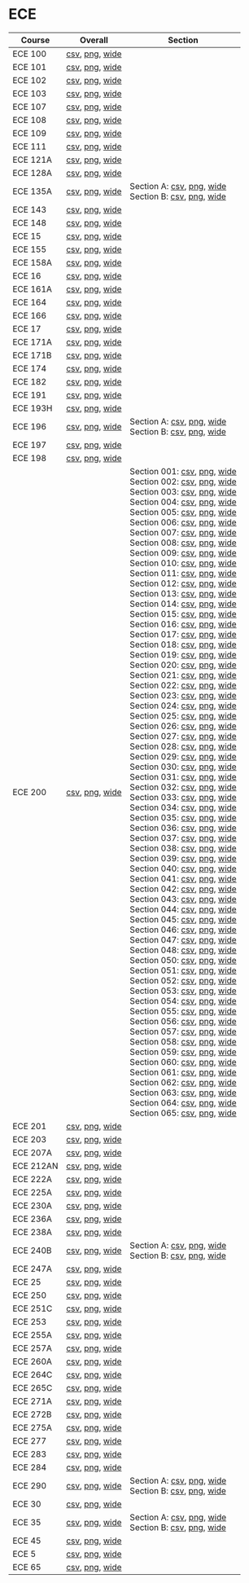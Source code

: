 # ECE

| Course | Overall | Section |
| ------ | ------- | ------- |
| ECE 100 | [csv](https://github.com/UCSD-Historical-Enrollment-Data/2023Fall/blob/main/overall/ECE%20100.csv), [png](https://raw.githubusercontent.com/UCSD-Historical-Enrollment-Data/2023Fall/main/plot_overall/ECE%20100.png), [wide](https://raw.githubusercontent.com/UCSD-Historical-Enrollment-Data/2023Fall/main/plot_overall_wide/ECE%20100.png) |  |
| ECE 101 | [csv](https://github.com/UCSD-Historical-Enrollment-Data/2023Fall/blob/main/overall/ECE%20101.csv), [png](https://raw.githubusercontent.com/UCSD-Historical-Enrollment-Data/2023Fall/main/plot_overall/ECE%20101.png), [wide](https://raw.githubusercontent.com/UCSD-Historical-Enrollment-Data/2023Fall/main/plot_overall_wide/ECE%20101.png) |  |
| ECE 102 | [csv](https://github.com/UCSD-Historical-Enrollment-Data/2023Fall/blob/main/overall/ECE%20102.csv), [png](https://raw.githubusercontent.com/UCSD-Historical-Enrollment-Data/2023Fall/main/plot_overall/ECE%20102.png), [wide](https://raw.githubusercontent.com/UCSD-Historical-Enrollment-Data/2023Fall/main/plot_overall_wide/ECE%20102.png) |  |
| ECE 103 | [csv](https://github.com/UCSD-Historical-Enrollment-Data/2023Fall/blob/main/overall/ECE%20103.csv), [png](https://raw.githubusercontent.com/UCSD-Historical-Enrollment-Data/2023Fall/main/plot_overall/ECE%20103.png), [wide](https://raw.githubusercontent.com/UCSD-Historical-Enrollment-Data/2023Fall/main/plot_overall_wide/ECE%20103.png) |  |
| ECE 107 | [csv](https://github.com/UCSD-Historical-Enrollment-Data/2023Fall/blob/main/overall/ECE%20107.csv), [png](https://raw.githubusercontent.com/UCSD-Historical-Enrollment-Data/2023Fall/main/plot_overall/ECE%20107.png), [wide](https://raw.githubusercontent.com/UCSD-Historical-Enrollment-Data/2023Fall/main/plot_overall_wide/ECE%20107.png) |  |
| ECE 108 | [csv](https://github.com/UCSD-Historical-Enrollment-Data/2023Fall/blob/main/overall/ECE%20108.csv), [png](https://raw.githubusercontent.com/UCSD-Historical-Enrollment-Data/2023Fall/main/plot_overall/ECE%20108.png), [wide](https://raw.githubusercontent.com/UCSD-Historical-Enrollment-Data/2023Fall/main/plot_overall_wide/ECE%20108.png) |  |
| ECE 109 | [csv](https://github.com/UCSD-Historical-Enrollment-Data/2023Fall/blob/main/overall/ECE%20109.csv), [png](https://raw.githubusercontent.com/UCSD-Historical-Enrollment-Data/2023Fall/main/plot_overall/ECE%20109.png), [wide](https://raw.githubusercontent.com/UCSD-Historical-Enrollment-Data/2023Fall/main/plot_overall_wide/ECE%20109.png) |  |
| ECE 111 | [csv](https://github.com/UCSD-Historical-Enrollment-Data/2023Fall/blob/main/overall/ECE%20111.csv), [png](https://raw.githubusercontent.com/UCSD-Historical-Enrollment-Data/2023Fall/main/plot_overall/ECE%20111.png), [wide](https://raw.githubusercontent.com/UCSD-Historical-Enrollment-Data/2023Fall/main/plot_overall_wide/ECE%20111.png) |  |
| ECE 121A | [csv](https://github.com/UCSD-Historical-Enrollment-Data/2023Fall/blob/main/overall/ECE%20121A.csv), [png](https://raw.githubusercontent.com/UCSD-Historical-Enrollment-Data/2023Fall/main/plot_overall/ECE%20121A.png), [wide](https://raw.githubusercontent.com/UCSD-Historical-Enrollment-Data/2023Fall/main/plot_overall_wide/ECE%20121A.png) |  |
| ECE 128A | [csv](https://github.com/UCSD-Historical-Enrollment-Data/2023Fall/blob/main/overall/ECE%20128A.csv), [png](https://raw.githubusercontent.com/UCSD-Historical-Enrollment-Data/2023Fall/main/plot_overall/ECE%20128A.png), [wide](https://raw.githubusercontent.com/UCSD-Historical-Enrollment-Data/2023Fall/main/plot_overall_wide/ECE%20128A.png) |  |
| ECE 135A | [csv](https://github.com/UCSD-Historical-Enrollment-Data/2023Fall/blob/main/overall/ECE%20135A.csv), [png](https://raw.githubusercontent.com/UCSD-Historical-Enrollment-Data/2023Fall/main/plot_overall/ECE%20135A.png), [wide](https://raw.githubusercontent.com/UCSD-Historical-Enrollment-Data/2023Fall/main/plot_overall_wide/ECE%20135A.png) | Section A: [csv](https://github.com/UCSD-Historical-Enrollment-Data/2023Fall/blob/main/section/ECE%20135A_A.csv), [png](https://raw.githubusercontent.com/UCSD-Historical-Enrollment-Data/2023Fall/main/plot_section/ECE%20135A_A.png), [wide](https://raw.githubusercontent.com/UCSD-Historical-Enrollment-Data/2023Fall/main/plot_section_wide/ECE%20135A_A.png)<br>Section B: [csv](https://github.com/UCSD-Historical-Enrollment-Data/2023Fall/blob/main/section/ECE%20135A_B.csv), [png](https://raw.githubusercontent.com/UCSD-Historical-Enrollment-Data/2023Fall/main/plot_section/ECE%20135A_B.png), [wide](https://raw.githubusercontent.com/UCSD-Historical-Enrollment-Data/2023Fall/main/plot_section_wide/ECE%20135A_B.png) |
| ECE 143 | [csv](https://github.com/UCSD-Historical-Enrollment-Data/2023Fall/blob/main/overall/ECE%20143.csv), [png](https://raw.githubusercontent.com/UCSD-Historical-Enrollment-Data/2023Fall/main/plot_overall/ECE%20143.png), [wide](https://raw.githubusercontent.com/UCSD-Historical-Enrollment-Data/2023Fall/main/plot_overall_wide/ECE%20143.png) |  |
| ECE 148 | [csv](https://github.com/UCSD-Historical-Enrollment-Data/2023Fall/blob/main/overall/ECE%20148.csv), [png](https://raw.githubusercontent.com/UCSD-Historical-Enrollment-Data/2023Fall/main/plot_overall/ECE%20148.png), [wide](https://raw.githubusercontent.com/UCSD-Historical-Enrollment-Data/2023Fall/main/plot_overall_wide/ECE%20148.png) |  |
| ECE 15 | [csv](https://github.com/UCSD-Historical-Enrollment-Data/2023Fall/blob/main/overall/ECE%2015.csv), [png](https://raw.githubusercontent.com/UCSD-Historical-Enrollment-Data/2023Fall/main/plot_overall/ECE%2015.png), [wide](https://raw.githubusercontent.com/UCSD-Historical-Enrollment-Data/2023Fall/main/plot_overall_wide/ECE%2015.png) |  |
| ECE 155 | [csv](https://github.com/UCSD-Historical-Enrollment-Data/2023Fall/blob/main/overall/ECE%20155.csv), [png](https://raw.githubusercontent.com/UCSD-Historical-Enrollment-Data/2023Fall/main/plot_overall/ECE%20155.png), [wide](https://raw.githubusercontent.com/UCSD-Historical-Enrollment-Data/2023Fall/main/plot_overall_wide/ECE%20155.png) |  |
| ECE 158A | [csv](https://github.com/UCSD-Historical-Enrollment-Data/2023Fall/blob/main/overall/ECE%20158A.csv), [png](https://raw.githubusercontent.com/UCSD-Historical-Enrollment-Data/2023Fall/main/plot_overall/ECE%20158A.png), [wide](https://raw.githubusercontent.com/UCSD-Historical-Enrollment-Data/2023Fall/main/plot_overall_wide/ECE%20158A.png) |  |
| ECE 16 | [csv](https://github.com/UCSD-Historical-Enrollment-Data/2023Fall/blob/main/overall/ECE%2016.csv), [png](https://raw.githubusercontent.com/UCSD-Historical-Enrollment-Data/2023Fall/main/plot_overall/ECE%2016.png), [wide](https://raw.githubusercontent.com/UCSD-Historical-Enrollment-Data/2023Fall/main/plot_overall_wide/ECE%2016.png) |  |
| ECE 161A | [csv](https://github.com/UCSD-Historical-Enrollment-Data/2023Fall/blob/main/overall/ECE%20161A.csv), [png](https://raw.githubusercontent.com/UCSD-Historical-Enrollment-Data/2023Fall/main/plot_overall/ECE%20161A.png), [wide](https://raw.githubusercontent.com/UCSD-Historical-Enrollment-Data/2023Fall/main/plot_overall_wide/ECE%20161A.png) |  |
| ECE 164 | [csv](https://github.com/UCSD-Historical-Enrollment-Data/2023Fall/blob/main/overall/ECE%20164.csv), [png](https://raw.githubusercontent.com/UCSD-Historical-Enrollment-Data/2023Fall/main/plot_overall/ECE%20164.png), [wide](https://raw.githubusercontent.com/UCSD-Historical-Enrollment-Data/2023Fall/main/plot_overall_wide/ECE%20164.png) |  |
| ECE 166 | [csv](https://github.com/UCSD-Historical-Enrollment-Data/2023Fall/blob/main/overall/ECE%20166.csv), [png](https://raw.githubusercontent.com/UCSD-Historical-Enrollment-Data/2023Fall/main/plot_overall/ECE%20166.png), [wide](https://raw.githubusercontent.com/UCSD-Historical-Enrollment-Data/2023Fall/main/plot_overall_wide/ECE%20166.png) |  |
| ECE 17 | [csv](https://github.com/UCSD-Historical-Enrollment-Data/2023Fall/blob/main/overall/ECE%2017.csv), [png](https://raw.githubusercontent.com/UCSD-Historical-Enrollment-Data/2023Fall/main/plot_overall/ECE%2017.png), [wide](https://raw.githubusercontent.com/UCSD-Historical-Enrollment-Data/2023Fall/main/plot_overall_wide/ECE%2017.png) |  |
| ECE 171A | [csv](https://github.com/UCSD-Historical-Enrollment-Data/2023Fall/blob/main/overall/ECE%20171A.csv), [png](https://raw.githubusercontent.com/UCSD-Historical-Enrollment-Data/2023Fall/main/plot_overall/ECE%20171A.png), [wide](https://raw.githubusercontent.com/UCSD-Historical-Enrollment-Data/2023Fall/main/plot_overall_wide/ECE%20171A.png) |  |
| ECE 171B | [csv](https://github.com/UCSD-Historical-Enrollment-Data/2023Fall/blob/main/overall/ECE%20171B.csv), [png](https://raw.githubusercontent.com/UCSD-Historical-Enrollment-Data/2023Fall/main/plot_overall/ECE%20171B.png), [wide](https://raw.githubusercontent.com/UCSD-Historical-Enrollment-Data/2023Fall/main/plot_overall_wide/ECE%20171B.png) |  |
| ECE 174 | [csv](https://github.com/UCSD-Historical-Enrollment-Data/2023Fall/blob/main/overall/ECE%20174.csv), [png](https://raw.githubusercontent.com/UCSD-Historical-Enrollment-Data/2023Fall/main/plot_overall/ECE%20174.png), [wide](https://raw.githubusercontent.com/UCSD-Historical-Enrollment-Data/2023Fall/main/plot_overall_wide/ECE%20174.png) |  |
| ECE 182 | [csv](https://github.com/UCSD-Historical-Enrollment-Data/2023Fall/blob/main/overall/ECE%20182.csv), [png](https://raw.githubusercontent.com/UCSD-Historical-Enrollment-Data/2023Fall/main/plot_overall/ECE%20182.png), [wide](https://raw.githubusercontent.com/UCSD-Historical-Enrollment-Data/2023Fall/main/plot_overall_wide/ECE%20182.png) |  |
| ECE 191 | [csv](https://github.com/UCSD-Historical-Enrollment-Data/2023Fall/blob/main/overall/ECE%20191.csv), [png](https://raw.githubusercontent.com/UCSD-Historical-Enrollment-Data/2023Fall/main/plot_overall/ECE%20191.png), [wide](https://raw.githubusercontent.com/UCSD-Historical-Enrollment-Data/2023Fall/main/plot_overall_wide/ECE%20191.png) |  |
| ECE 193H | [csv](https://github.com/UCSD-Historical-Enrollment-Data/2023Fall/blob/main/overall/ECE%20193H.csv), [png](https://raw.githubusercontent.com/UCSD-Historical-Enrollment-Data/2023Fall/main/plot_overall/ECE%20193H.png), [wide](https://raw.githubusercontent.com/UCSD-Historical-Enrollment-Data/2023Fall/main/plot_overall_wide/ECE%20193H.png) |  |
| ECE 196 | [csv](https://github.com/UCSD-Historical-Enrollment-Data/2023Fall/blob/main/overall/ECE%20196.csv), [png](https://raw.githubusercontent.com/UCSD-Historical-Enrollment-Data/2023Fall/main/plot_overall/ECE%20196.png), [wide](https://raw.githubusercontent.com/UCSD-Historical-Enrollment-Data/2023Fall/main/plot_overall_wide/ECE%20196.png) | Section A: [csv](https://github.com/UCSD-Historical-Enrollment-Data/2023Fall/blob/main/section/ECE%20196_A.csv), [png](https://raw.githubusercontent.com/UCSD-Historical-Enrollment-Data/2023Fall/main/plot_section/ECE%20196_A.png), [wide](https://raw.githubusercontent.com/UCSD-Historical-Enrollment-Data/2023Fall/main/plot_section_wide/ECE%20196_A.png)<br>Section B: [csv](https://github.com/UCSD-Historical-Enrollment-Data/2023Fall/blob/main/section/ECE%20196_B.csv), [png](https://raw.githubusercontent.com/UCSD-Historical-Enrollment-Data/2023Fall/main/plot_section/ECE%20196_B.png), [wide](https://raw.githubusercontent.com/UCSD-Historical-Enrollment-Data/2023Fall/main/plot_section_wide/ECE%20196_B.png) |
| ECE 197 | [csv](https://github.com/UCSD-Historical-Enrollment-Data/2023Fall/blob/main/overall/ECE%20197.csv), [png](https://raw.githubusercontent.com/UCSD-Historical-Enrollment-Data/2023Fall/main/plot_overall/ECE%20197.png), [wide](https://raw.githubusercontent.com/UCSD-Historical-Enrollment-Data/2023Fall/main/plot_overall_wide/ECE%20197.png) |  |
| ECE 198 | [csv](https://github.com/UCSD-Historical-Enrollment-Data/2023Fall/blob/main/overall/ECE%20198.csv), [png](https://raw.githubusercontent.com/UCSD-Historical-Enrollment-Data/2023Fall/main/plot_overall/ECE%20198.png), [wide](https://raw.githubusercontent.com/UCSD-Historical-Enrollment-Data/2023Fall/main/plot_overall_wide/ECE%20198.png) |  |
| ECE 200 | [csv](https://github.com/UCSD-Historical-Enrollment-Data/2023Fall/blob/main/overall/ECE%20200.csv), [png](https://raw.githubusercontent.com/UCSD-Historical-Enrollment-Data/2023Fall/main/plot_overall/ECE%20200.png), [wide](https://raw.githubusercontent.com/UCSD-Historical-Enrollment-Data/2023Fall/main/plot_overall_wide/ECE%20200.png) | Section 001: [csv](https://github.com/UCSD-Historical-Enrollment-Data/2023Fall/blob/main/section/ECE%20200_001.csv), [png](https://raw.githubusercontent.com/UCSD-Historical-Enrollment-Data/2023Fall/main/plot_section/ECE%20200_001.png), [wide](https://raw.githubusercontent.com/UCSD-Historical-Enrollment-Data/2023Fall/main/plot_section_wide/ECE%20200_001.png)<br>Section 002: [csv](https://github.com/UCSD-Historical-Enrollment-Data/2023Fall/blob/main/section/ECE%20200_002.csv), [png](https://raw.githubusercontent.com/UCSD-Historical-Enrollment-Data/2023Fall/main/plot_section/ECE%20200_002.png), [wide](https://raw.githubusercontent.com/UCSD-Historical-Enrollment-Data/2023Fall/main/plot_section_wide/ECE%20200_002.png)<br>Section 003: [csv](https://github.com/UCSD-Historical-Enrollment-Data/2023Fall/blob/main/section/ECE%20200_003.csv), [png](https://raw.githubusercontent.com/UCSD-Historical-Enrollment-Data/2023Fall/main/plot_section/ECE%20200_003.png), [wide](https://raw.githubusercontent.com/UCSD-Historical-Enrollment-Data/2023Fall/main/plot_section_wide/ECE%20200_003.png)<br>Section 004: [csv](https://github.com/UCSD-Historical-Enrollment-Data/2023Fall/blob/main/section/ECE%20200_004.csv), [png](https://raw.githubusercontent.com/UCSD-Historical-Enrollment-Data/2023Fall/main/plot_section/ECE%20200_004.png), [wide](https://raw.githubusercontent.com/UCSD-Historical-Enrollment-Data/2023Fall/main/plot_section_wide/ECE%20200_004.png)<br>Section 005: [csv](https://github.com/UCSD-Historical-Enrollment-Data/2023Fall/blob/main/section/ECE%20200_005.csv), [png](https://raw.githubusercontent.com/UCSD-Historical-Enrollment-Data/2023Fall/main/plot_section/ECE%20200_005.png), [wide](https://raw.githubusercontent.com/UCSD-Historical-Enrollment-Data/2023Fall/main/plot_section_wide/ECE%20200_005.png)<br>Section 006: [csv](https://github.com/UCSD-Historical-Enrollment-Data/2023Fall/blob/main/section/ECE%20200_006.csv), [png](https://raw.githubusercontent.com/UCSD-Historical-Enrollment-Data/2023Fall/main/plot_section/ECE%20200_006.png), [wide](https://raw.githubusercontent.com/UCSD-Historical-Enrollment-Data/2023Fall/main/plot_section_wide/ECE%20200_006.png)<br>Section 007: [csv](https://github.com/UCSD-Historical-Enrollment-Data/2023Fall/blob/main/section/ECE%20200_007.csv), [png](https://raw.githubusercontent.com/UCSD-Historical-Enrollment-Data/2023Fall/main/plot_section/ECE%20200_007.png), [wide](https://raw.githubusercontent.com/UCSD-Historical-Enrollment-Data/2023Fall/main/plot_section_wide/ECE%20200_007.png)<br>Section 008: [csv](https://github.com/UCSD-Historical-Enrollment-Data/2023Fall/blob/main/section/ECE%20200_008.csv), [png](https://raw.githubusercontent.com/UCSD-Historical-Enrollment-Data/2023Fall/main/plot_section/ECE%20200_008.png), [wide](https://raw.githubusercontent.com/UCSD-Historical-Enrollment-Data/2023Fall/main/plot_section_wide/ECE%20200_008.png)<br>Section 009: [csv](https://github.com/UCSD-Historical-Enrollment-Data/2023Fall/blob/main/section/ECE%20200_009.csv), [png](https://raw.githubusercontent.com/UCSD-Historical-Enrollment-Data/2023Fall/main/plot_section/ECE%20200_009.png), [wide](https://raw.githubusercontent.com/UCSD-Historical-Enrollment-Data/2023Fall/main/plot_section_wide/ECE%20200_009.png)<br>Section 010: [csv](https://github.com/UCSD-Historical-Enrollment-Data/2023Fall/blob/main/section/ECE%20200_010.csv), [png](https://raw.githubusercontent.com/UCSD-Historical-Enrollment-Data/2023Fall/main/plot_section/ECE%20200_010.png), [wide](https://raw.githubusercontent.com/UCSD-Historical-Enrollment-Data/2023Fall/main/plot_section_wide/ECE%20200_010.png)<br>Section 011: [csv](https://github.com/UCSD-Historical-Enrollment-Data/2023Fall/blob/main/section/ECE%20200_011.csv), [png](https://raw.githubusercontent.com/UCSD-Historical-Enrollment-Data/2023Fall/main/plot_section/ECE%20200_011.png), [wide](https://raw.githubusercontent.com/UCSD-Historical-Enrollment-Data/2023Fall/main/plot_section_wide/ECE%20200_011.png)<br>Section 012: [csv](https://github.com/UCSD-Historical-Enrollment-Data/2023Fall/blob/main/section/ECE%20200_012.csv), [png](https://raw.githubusercontent.com/UCSD-Historical-Enrollment-Data/2023Fall/main/plot_section/ECE%20200_012.png), [wide](https://raw.githubusercontent.com/UCSD-Historical-Enrollment-Data/2023Fall/main/plot_section_wide/ECE%20200_012.png)<br>Section 013: [csv](https://github.com/UCSD-Historical-Enrollment-Data/2023Fall/blob/main/section/ECE%20200_013.csv), [png](https://raw.githubusercontent.com/UCSD-Historical-Enrollment-Data/2023Fall/main/plot_section/ECE%20200_013.png), [wide](https://raw.githubusercontent.com/UCSD-Historical-Enrollment-Data/2023Fall/main/plot_section_wide/ECE%20200_013.png)<br>Section 014: [csv](https://github.com/UCSD-Historical-Enrollment-Data/2023Fall/blob/main/section/ECE%20200_014.csv), [png](https://raw.githubusercontent.com/UCSD-Historical-Enrollment-Data/2023Fall/main/plot_section/ECE%20200_014.png), [wide](https://raw.githubusercontent.com/UCSD-Historical-Enrollment-Data/2023Fall/main/plot_section_wide/ECE%20200_014.png)<br>Section 015: [csv](https://github.com/UCSD-Historical-Enrollment-Data/2023Fall/blob/main/section/ECE%20200_015.csv), [png](https://raw.githubusercontent.com/UCSD-Historical-Enrollment-Data/2023Fall/main/plot_section/ECE%20200_015.png), [wide](https://raw.githubusercontent.com/UCSD-Historical-Enrollment-Data/2023Fall/main/plot_section_wide/ECE%20200_015.png)<br>Section 016: [csv](https://github.com/UCSD-Historical-Enrollment-Data/2023Fall/blob/main/section/ECE%20200_016.csv), [png](https://raw.githubusercontent.com/UCSD-Historical-Enrollment-Data/2023Fall/main/plot_section/ECE%20200_016.png), [wide](https://raw.githubusercontent.com/UCSD-Historical-Enrollment-Data/2023Fall/main/plot_section_wide/ECE%20200_016.png)<br>Section 017: [csv](https://github.com/UCSD-Historical-Enrollment-Data/2023Fall/blob/main/section/ECE%20200_017.csv), [png](https://raw.githubusercontent.com/UCSD-Historical-Enrollment-Data/2023Fall/main/plot_section/ECE%20200_017.png), [wide](https://raw.githubusercontent.com/UCSD-Historical-Enrollment-Data/2023Fall/main/plot_section_wide/ECE%20200_017.png)<br>Section 018: [csv](https://github.com/UCSD-Historical-Enrollment-Data/2023Fall/blob/main/section/ECE%20200_018.csv), [png](https://raw.githubusercontent.com/UCSD-Historical-Enrollment-Data/2023Fall/main/plot_section/ECE%20200_018.png), [wide](https://raw.githubusercontent.com/UCSD-Historical-Enrollment-Data/2023Fall/main/plot_section_wide/ECE%20200_018.png)<br>Section 019: [csv](https://github.com/UCSD-Historical-Enrollment-Data/2023Fall/blob/main/section/ECE%20200_019.csv), [png](https://raw.githubusercontent.com/UCSD-Historical-Enrollment-Data/2023Fall/main/plot_section/ECE%20200_019.png), [wide](https://raw.githubusercontent.com/UCSD-Historical-Enrollment-Data/2023Fall/main/plot_section_wide/ECE%20200_019.png)<br>Section 020: [csv](https://github.com/UCSD-Historical-Enrollment-Data/2023Fall/blob/main/section/ECE%20200_020.csv), [png](https://raw.githubusercontent.com/UCSD-Historical-Enrollment-Data/2023Fall/main/plot_section/ECE%20200_020.png), [wide](https://raw.githubusercontent.com/UCSD-Historical-Enrollment-Data/2023Fall/main/plot_section_wide/ECE%20200_020.png)<br>Section 021: [csv](https://github.com/UCSD-Historical-Enrollment-Data/2023Fall/blob/main/section/ECE%20200_021.csv), [png](https://raw.githubusercontent.com/UCSD-Historical-Enrollment-Data/2023Fall/main/plot_section/ECE%20200_021.png), [wide](https://raw.githubusercontent.com/UCSD-Historical-Enrollment-Data/2023Fall/main/plot_section_wide/ECE%20200_021.png)<br>Section 022: [csv](https://github.com/UCSD-Historical-Enrollment-Data/2023Fall/blob/main/section/ECE%20200_022.csv), [png](https://raw.githubusercontent.com/UCSD-Historical-Enrollment-Data/2023Fall/main/plot_section/ECE%20200_022.png), [wide](https://raw.githubusercontent.com/UCSD-Historical-Enrollment-Data/2023Fall/main/plot_section_wide/ECE%20200_022.png)<br>Section 023: [csv](https://github.com/UCSD-Historical-Enrollment-Data/2023Fall/blob/main/section/ECE%20200_023.csv), [png](https://raw.githubusercontent.com/UCSD-Historical-Enrollment-Data/2023Fall/main/plot_section/ECE%20200_023.png), [wide](https://raw.githubusercontent.com/UCSD-Historical-Enrollment-Data/2023Fall/main/plot_section_wide/ECE%20200_023.png)<br>Section 024: [csv](https://github.com/UCSD-Historical-Enrollment-Data/2023Fall/blob/main/section/ECE%20200_024.csv), [png](https://raw.githubusercontent.com/UCSD-Historical-Enrollment-Data/2023Fall/main/plot_section/ECE%20200_024.png), [wide](https://raw.githubusercontent.com/UCSD-Historical-Enrollment-Data/2023Fall/main/plot_section_wide/ECE%20200_024.png)<br>Section 025: [csv](https://github.com/UCSD-Historical-Enrollment-Data/2023Fall/blob/main/section/ECE%20200_025.csv), [png](https://raw.githubusercontent.com/UCSD-Historical-Enrollment-Data/2023Fall/main/plot_section/ECE%20200_025.png), [wide](https://raw.githubusercontent.com/UCSD-Historical-Enrollment-Data/2023Fall/main/plot_section_wide/ECE%20200_025.png)<br>Section 026: [csv](https://github.com/UCSD-Historical-Enrollment-Data/2023Fall/blob/main/section/ECE%20200_026.csv), [png](https://raw.githubusercontent.com/UCSD-Historical-Enrollment-Data/2023Fall/main/plot_section/ECE%20200_026.png), [wide](https://raw.githubusercontent.com/UCSD-Historical-Enrollment-Data/2023Fall/main/plot_section_wide/ECE%20200_026.png)<br>Section 027: [csv](https://github.com/UCSD-Historical-Enrollment-Data/2023Fall/blob/main/section/ECE%20200_027.csv), [png](https://raw.githubusercontent.com/UCSD-Historical-Enrollment-Data/2023Fall/main/plot_section/ECE%20200_027.png), [wide](https://raw.githubusercontent.com/UCSD-Historical-Enrollment-Data/2023Fall/main/plot_section_wide/ECE%20200_027.png)<br>Section 028: [csv](https://github.com/UCSD-Historical-Enrollment-Data/2023Fall/blob/main/section/ECE%20200_028.csv), [png](https://raw.githubusercontent.com/UCSD-Historical-Enrollment-Data/2023Fall/main/plot_section/ECE%20200_028.png), [wide](https://raw.githubusercontent.com/UCSD-Historical-Enrollment-Data/2023Fall/main/plot_section_wide/ECE%20200_028.png)<br>Section 029: [csv](https://github.com/UCSD-Historical-Enrollment-Data/2023Fall/blob/main/section/ECE%20200_029.csv), [png](https://raw.githubusercontent.com/UCSD-Historical-Enrollment-Data/2023Fall/main/plot_section/ECE%20200_029.png), [wide](https://raw.githubusercontent.com/UCSD-Historical-Enrollment-Data/2023Fall/main/plot_section_wide/ECE%20200_029.png)<br>Section 030: [csv](https://github.com/UCSD-Historical-Enrollment-Data/2023Fall/blob/main/section/ECE%20200_030.csv), [png](https://raw.githubusercontent.com/UCSD-Historical-Enrollment-Data/2023Fall/main/plot_section/ECE%20200_030.png), [wide](https://raw.githubusercontent.com/UCSD-Historical-Enrollment-Data/2023Fall/main/plot_section_wide/ECE%20200_030.png)<br>Section 031: [csv](https://github.com/UCSD-Historical-Enrollment-Data/2023Fall/blob/main/section/ECE%20200_031.csv), [png](https://raw.githubusercontent.com/UCSD-Historical-Enrollment-Data/2023Fall/main/plot_section/ECE%20200_031.png), [wide](https://raw.githubusercontent.com/UCSD-Historical-Enrollment-Data/2023Fall/main/plot_section_wide/ECE%20200_031.png)<br>Section 032: [csv](https://github.com/UCSD-Historical-Enrollment-Data/2023Fall/blob/main/section/ECE%20200_032.csv), [png](https://raw.githubusercontent.com/UCSD-Historical-Enrollment-Data/2023Fall/main/plot_section/ECE%20200_032.png), [wide](https://raw.githubusercontent.com/UCSD-Historical-Enrollment-Data/2023Fall/main/plot_section_wide/ECE%20200_032.png)<br>Section 033: [csv](https://github.com/UCSD-Historical-Enrollment-Data/2023Fall/blob/main/section/ECE%20200_033.csv), [png](https://raw.githubusercontent.com/UCSD-Historical-Enrollment-Data/2023Fall/main/plot_section/ECE%20200_033.png), [wide](https://raw.githubusercontent.com/UCSD-Historical-Enrollment-Data/2023Fall/main/plot_section_wide/ECE%20200_033.png)<br>Section 034: [csv](https://github.com/UCSD-Historical-Enrollment-Data/2023Fall/blob/main/section/ECE%20200_034.csv), [png](https://raw.githubusercontent.com/UCSD-Historical-Enrollment-Data/2023Fall/main/plot_section/ECE%20200_034.png), [wide](https://raw.githubusercontent.com/UCSD-Historical-Enrollment-Data/2023Fall/main/plot_section_wide/ECE%20200_034.png)<br>Section 035: [csv](https://github.com/UCSD-Historical-Enrollment-Data/2023Fall/blob/main/section/ECE%20200_035.csv), [png](https://raw.githubusercontent.com/UCSD-Historical-Enrollment-Data/2023Fall/main/plot_section/ECE%20200_035.png), [wide](https://raw.githubusercontent.com/UCSD-Historical-Enrollment-Data/2023Fall/main/plot_section_wide/ECE%20200_035.png)<br>Section 036: [csv](https://github.com/UCSD-Historical-Enrollment-Data/2023Fall/blob/main/section/ECE%20200_036.csv), [png](https://raw.githubusercontent.com/UCSD-Historical-Enrollment-Data/2023Fall/main/plot_section/ECE%20200_036.png), [wide](https://raw.githubusercontent.com/UCSD-Historical-Enrollment-Data/2023Fall/main/plot_section_wide/ECE%20200_036.png)<br>Section 037: [csv](https://github.com/UCSD-Historical-Enrollment-Data/2023Fall/blob/main/section/ECE%20200_037.csv), [png](https://raw.githubusercontent.com/UCSD-Historical-Enrollment-Data/2023Fall/main/plot_section/ECE%20200_037.png), [wide](https://raw.githubusercontent.com/UCSD-Historical-Enrollment-Data/2023Fall/main/plot_section_wide/ECE%20200_037.png)<br>Section 038: [csv](https://github.com/UCSD-Historical-Enrollment-Data/2023Fall/blob/main/section/ECE%20200_038.csv), [png](https://raw.githubusercontent.com/UCSD-Historical-Enrollment-Data/2023Fall/main/plot_section/ECE%20200_038.png), [wide](https://raw.githubusercontent.com/UCSD-Historical-Enrollment-Data/2023Fall/main/plot_section_wide/ECE%20200_038.png)<br>Section 039: [csv](https://github.com/UCSD-Historical-Enrollment-Data/2023Fall/blob/main/section/ECE%20200_039.csv), [png](https://raw.githubusercontent.com/UCSD-Historical-Enrollment-Data/2023Fall/main/plot_section/ECE%20200_039.png), [wide](https://raw.githubusercontent.com/UCSD-Historical-Enrollment-Data/2023Fall/main/plot_section_wide/ECE%20200_039.png)<br>Section 040: [csv](https://github.com/UCSD-Historical-Enrollment-Data/2023Fall/blob/main/section/ECE%20200_040.csv), [png](https://raw.githubusercontent.com/UCSD-Historical-Enrollment-Data/2023Fall/main/plot_section/ECE%20200_040.png), [wide](https://raw.githubusercontent.com/UCSD-Historical-Enrollment-Data/2023Fall/main/plot_section_wide/ECE%20200_040.png)<br>Section 041: [csv](https://github.com/UCSD-Historical-Enrollment-Data/2023Fall/blob/main/section/ECE%20200_041.csv), [png](https://raw.githubusercontent.com/UCSD-Historical-Enrollment-Data/2023Fall/main/plot_section/ECE%20200_041.png), [wide](https://raw.githubusercontent.com/UCSD-Historical-Enrollment-Data/2023Fall/main/plot_section_wide/ECE%20200_041.png)<br>Section 042: [csv](https://github.com/UCSD-Historical-Enrollment-Data/2023Fall/blob/main/section/ECE%20200_042.csv), [png](https://raw.githubusercontent.com/UCSD-Historical-Enrollment-Data/2023Fall/main/plot_section/ECE%20200_042.png), [wide](https://raw.githubusercontent.com/UCSD-Historical-Enrollment-Data/2023Fall/main/plot_section_wide/ECE%20200_042.png)<br>Section 043: [csv](https://github.com/UCSD-Historical-Enrollment-Data/2023Fall/blob/main/section/ECE%20200_043.csv), [png](https://raw.githubusercontent.com/UCSD-Historical-Enrollment-Data/2023Fall/main/plot_section/ECE%20200_043.png), [wide](https://raw.githubusercontent.com/UCSD-Historical-Enrollment-Data/2023Fall/main/plot_section_wide/ECE%20200_043.png)<br>Section 044: [csv](https://github.com/UCSD-Historical-Enrollment-Data/2023Fall/blob/main/section/ECE%20200_044.csv), [png](https://raw.githubusercontent.com/UCSD-Historical-Enrollment-Data/2023Fall/main/plot_section/ECE%20200_044.png), [wide](https://raw.githubusercontent.com/UCSD-Historical-Enrollment-Data/2023Fall/main/plot_section_wide/ECE%20200_044.png)<br>Section 045: [csv](https://github.com/UCSD-Historical-Enrollment-Data/2023Fall/blob/main/section/ECE%20200_045.csv), [png](https://raw.githubusercontent.com/UCSD-Historical-Enrollment-Data/2023Fall/main/plot_section/ECE%20200_045.png), [wide](https://raw.githubusercontent.com/UCSD-Historical-Enrollment-Data/2023Fall/main/plot_section_wide/ECE%20200_045.png)<br>Section 046: [csv](https://github.com/UCSD-Historical-Enrollment-Data/2023Fall/blob/main/section/ECE%20200_046.csv), [png](https://raw.githubusercontent.com/UCSD-Historical-Enrollment-Data/2023Fall/main/plot_section/ECE%20200_046.png), [wide](https://raw.githubusercontent.com/UCSD-Historical-Enrollment-Data/2023Fall/main/plot_section_wide/ECE%20200_046.png)<br>Section 047: [csv](https://github.com/UCSD-Historical-Enrollment-Data/2023Fall/blob/main/section/ECE%20200_047.csv), [png](https://raw.githubusercontent.com/UCSD-Historical-Enrollment-Data/2023Fall/main/plot_section/ECE%20200_047.png), [wide](https://raw.githubusercontent.com/UCSD-Historical-Enrollment-Data/2023Fall/main/plot_section_wide/ECE%20200_047.png)<br>Section 048: [csv](https://github.com/UCSD-Historical-Enrollment-Data/2023Fall/blob/main/section/ECE%20200_048.csv), [png](https://raw.githubusercontent.com/UCSD-Historical-Enrollment-Data/2023Fall/main/plot_section/ECE%20200_048.png), [wide](https://raw.githubusercontent.com/UCSD-Historical-Enrollment-Data/2023Fall/main/plot_section_wide/ECE%20200_048.png)<br>Section 050: [csv](https://github.com/UCSD-Historical-Enrollment-Data/2023Fall/blob/main/section/ECE%20200_050.csv), [png](https://raw.githubusercontent.com/UCSD-Historical-Enrollment-Data/2023Fall/main/plot_section/ECE%20200_050.png), [wide](https://raw.githubusercontent.com/UCSD-Historical-Enrollment-Data/2023Fall/main/plot_section_wide/ECE%20200_050.png)<br>Section 051: [csv](https://github.com/UCSD-Historical-Enrollment-Data/2023Fall/blob/main/section/ECE%20200_051.csv), [png](https://raw.githubusercontent.com/UCSD-Historical-Enrollment-Data/2023Fall/main/plot_section/ECE%20200_051.png), [wide](https://raw.githubusercontent.com/UCSD-Historical-Enrollment-Data/2023Fall/main/plot_section_wide/ECE%20200_051.png)<br>Section 052: [csv](https://github.com/UCSD-Historical-Enrollment-Data/2023Fall/blob/main/section/ECE%20200_052.csv), [png](https://raw.githubusercontent.com/UCSD-Historical-Enrollment-Data/2023Fall/main/plot_section/ECE%20200_052.png), [wide](https://raw.githubusercontent.com/UCSD-Historical-Enrollment-Data/2023Fall/main/plot_section_wide/ECE%20200_052.png)<br>Section 053: [csv](https://github.com/UCSD-Historical-Enrollment-Data/2023Fall/blob/main/section/ECE%20200_053.csv), [png](https://raw.githubusercontent.com/UCSD-Historical-Enrollment-Data/2023Fall/main/plot_section/ECE%20200_053.png), [wide](https://raw.githubusercontent.com/UCSD-Historical-Enrollment-Data/2023Fall/main/plot_section_wide/ECE%20200_053.png)<br>Section 054: [csv](https://github.com/UCSD-Historical-Enrollment-Data/2023Fall/blob/main/section/ECE%20200_054.csv), [png](https://raw.githubusercontent.com/UCSD-Historical-Enrollment-Data/2023Fall/main/plot_section/ECE%20200_054.png), [wide](https://raw.githubusercontent.com/UCSD-Historical-Enrollment-Data/2023Fall/main/plot_section_wide/ECE%20200_054.png)<br>Section 055: [csv](https://github.com/UCSD-Historical-Enrollment-Data/2023Fall/blob/main/section/ECE%20200_055.csv), [png](https://raw.githubusercontent.com/UCSD-Historical-Enrollment-Data/2023Fall/main/plot_section/ECE%20200_055.png), [wide](https://raw.githubusercontent.com/UCSD-Historical-Enrollment-Data/2023Fall/main/plot_section_wide/ECE%20200_055.png)<br>Section 056: [csv](https://github.com/UCSD-Historical-Enrollment-Data/2023Fall/blob/main/section/ECE%20200_056.csv), [png](https://raw.githubusercontent.com/UCSD-Historical-Enrollment-Data/2023Fall/main/plot_section/ECE%20200_056.png), [wide](https://raw.githubusercontent.com/UCSD-Historical-Enrollment-Data/2023Fall/main/plot_section_wide/ECE%20200_056.png)<br>Section 057: [csv](https://github.com/UCSD-Historical-Enrollment-Data/2023Fall/blob/main/section/ECE%20200_057.csv), [png](https://raw.githubusercontent.com/UCSD-Historical-Enrollment-Data/2023Fall/main/plot_section/ECE%20200_057.png), [wide](https://raw.githubusercontent.com/UCSD-Historical-Enrollment-Data/2023Fall/main/plot_section_wide/ECE%20200_057.png)<br>Section 058: [csv](https://github.com/UCSD-Historical-Enrollment-Data/2023Fall/blob/main/section/ECE%20200_058.csv), [png](https://raw.githubusercontent.com/UCSD-Historical-Enrollment-Data/2023Fall/main/plot_section/ECE%20200_058.png), [wide](https://raw.githubusercontent.com/UCSD-Historical-Enrollment-Data/2023Fall/main/plot_section_wide/ECE%20200_058.png)<br>Section 059: [csv](https://github.com/UCSD-Historical-Enrollment-Data/2023Fall/blob/main/section/ECE%20200_059.csv), [png](https://raw.githubusercontent.com/UCSD-Historical-Enrollment-Data/2023Fall/main/plot_section/ECE%20200_059.png), [wide](https://raw.githubusercontent.com/UCSD-Historical-Enrollment-Data/2023Fall/main/plot_section_wide/ECE%20200_059.png)<br>Section 060: [csv](https://github.com/UCSD-Historical-Enrollment-Data/2023Fall/blob/main/section/ECE%20200_060.csv), [png](https://raw.githubusercontent.com/UCSD-Historical-Enrollment-Data/2023Fall/main/plot_section/ECE%20200_060.png), [wide](https://raw.githubusercontent.com/UCSD-Historical-Enrollment-Data/2023Fall/main/plot_section_wide/ECE%20200_060.png)<br>Section 061: [csv](https://github.com/UCSD-Historical-Enrollment-Data/2023Fall/blob/main/section/ECE%20200_061.csv), [png](https://raw.githubusercontent.com/UCSD-Historical-Enrollment-Data/2023Fall/main/plot_section/ECE%20200_061.png), [wide](https://raw.githubusercontent.com/UCSD-Historical-Enrollment-Data/2023Fall/main/plot_section_wide/ECE%20200_061.png)<br>Section 062: [csv](https://github.com/UCSD-Historical-Enrollment-Data/2023Fall/blob/main/section/ECE%20200_062.csv), [png](https://raw.githubusercontent.com/UCSD-Historical-Enrollment-Data/2023Fall/main/plot_section/ECE%20200_062.png), [wide](https://raw.githubusercontent.com/UCSD-Historical-Enrollment-Data/2023Fall/main/plot_section_wide/ECE%20200_062.png)<br>Section 063: [csv](https://github.com/UCSD-Historical-Enrollment-Data/2023Fall/blob/main/section/ECE%20200_063.csv), [png](https://raw.githubusercontent.com/UCSD-Historical-Enrollment-Data/2023Fall/main/plot_section/ECE%20200_063.png), [wide](https://raw.githubusercontent.com/UCSD-Historical-Enrollment-Data/2023Fall/main/plot_section_wide/ECE%20200_063.png)<br>Section 064: [csv](https://github.com/UCSD-Historical-Enrollment-Data/2023Fall/blob/main/section/ECE%20200_064.csv), [png](https://raw.githubusercontent.com/UCSD-Historical-Enrollment-Data/2023Fall/main/plot_section/ECE%20200_064.png), [wide](https://raw.githubusercontent.com/UCSD-Historical-Enrollment-Data/2023Fall/main/plot_section_wide/ECE%20200_064.png)<br>Section 065: [csv](https://github.com/UCSD-Historical-Enrollment-Data/2023Fall/blob/main/section/ECE%20200_065.csv), [png](https://raw.githubusercontent.com/UCSD-Historical-Enrollment-Data/2023Fall/main/plot_section/ECE%20200_065.png), [wide](https://raw.githubusercontent.com/UCSD-Historical-Enrollment-Data/2023Fall/main/plot_section_wide/ECE%20200_065.png) |
| ECE 201 | [csv](https://github.com/UCSD-Historical-Enrollment-Data/2023Fall/blob/main/overall/ECE%20201.csv), [png](https://raw.githubusercontent.com/UCSD-Historical-Enrollment-Data/2023Fall/main/plot_overall/ECE%20201.png), [wide](https://raw.githubusercontent.com/UCSD-Historical-Enrollment-Data/2023Fall/main/plot_overall_wide/ECE%20201.png) |  |
| ECE 203 | [csv](https://github.com/UCSD-Historical-Enrollment-Data/2023Fall/blob/main/overall/ECE%20203.csv), [png](https://raw.githubusercontent.com/UCSD-Historical-Enrollment-Data/2023Fall/main/plot_overall/ECE%20203.png), [wide](https://raw.githubusercontent.com/UCSD-Historical-Enrollment-Data/2023Fall/main/plot_overall_wide/ECE%20203.png) |  |
| ECE 207A | [csv](https://github.com/UCSD-Historical-Enrollment-Data/2023Fall/blob/main/overall/ECE%20207A.csv), [png](https://raw.githubusercontent.com/UCSD-Historical-Enrollment-Data/2023Fall/main/plot_overall/ECE%20207A.png), [wide](https://raw.githubusercontent.com/UCSD-Historical-Enrollment-Data/2023Fall/main/plot_overall_wide/ECE%20207A.png) |  |
| ECE 212AN | [csv](https://github.com/UCSD-Historical-Enrollment-Data/2023Fall/blob/main/overall/ECE%20212AN.csv), [png](https://raw.githubusercontent.com/UCSD-Historical-Enrollment-Data/2023Fall/main/plot_overall/ECE%20212AN.png), [wide](https://raw.githubusercontent.com/UCSD-Historical-Enrollment-Data/2023Fall/main/plot_overall_wide/ECE%20212AN.png) |  |
| ECE 222A | [csv](https://github.com/UCSD-Historical-Enrollment-Data/2023Fall/blob/main/overall/ECE%20222A.csv), [png](https://raw.githubusercontent.com/UCSD-Historical-Enrollment-Data/2023Fall/main/plot_overall/ECE%20222A.png), [wide](https://raw.githubusercontent.com/UCSD-Historical-Enrollment-Data/2023Fall/main/plot_overall_wide/ECE%20222A.png) |  |
| ECE 225A | [csv](https://github.com/UCSD-Historical-Enrollment-Data/2023Fall/blob/main/overall/ECE%20225A.csv), [png](https://raw.githubusercontent.com/UCSD-Historical-Enrollment-Data/2023Fall/main/plot_overall/ECE%20225A.png), [wide](https://raw.githubusercontent.com/UCSD-Historical-Enrollment-Data/2023Fall/main/plot_overall_wide/ECE%20225A.png) |  |
| ECE 230A | [csv](https://github.com/UCSD-Historical-Enrollment-Data/2023Fall/blob/main/overall/ECE%20230A.csv), [png](https://raw.githubusercontent.com/UCSD-Historical-Enrollment-Data/2023Fall/main/plot_overall/ECE%20230A.png), [wide](https://raw.githubusercontent.com/UCSD-Historical-Enrollment-Data/2023Fall/main/plot_overall_wide/ECE%20230A.png) |  |
| ECE 236A | [csv](https://github.com/UCSD-Historical-Enrollment-Data/2023Fall/blob/main/overall/ECE%20236A.csv), [png](https://raw.githubusercontent.com/UCSD-Historical-Enrollment-Data/2023Fall/main/plot_overall/ECE%20236A.png), [wide](https://raw.githubusercontent.com/UCSD-Historical-Enrollment-Data/2023Fall/main/plot_overall_wide/ECE%20236A.png) |  |
| ECE 238A | [csv](https://github.com/UCSD-Historical-Enrollment-Data/2023Fall/blob/main/overall/ECE%20238A.csv), [png](https://raw.githubusercontent.com/UCSD-Historical-Enrollment-Data/2023Fall/main/plot_overall/ECE%20238A.png), [wide](https://raw.githubusercontent.com/UCSD-Historical-Enrollment-Data/2023Fall/main/plot_overall_wide/ECE%20238A.png) |  |
| ECE 240B | [csv](https://github.com/UCSD-Historical-Enrollment-Data/2023Fall/blob/main/overall/ECE%20240B.csv), [png](https://raw.githubusercontent.com/UCSD-Historical-Enrollment-Data/2023Fall/main/plot_overall/ECE%20240B.png), [wide](https://raw.githubusercontent.com/UCSD-Historical-Enrollment-Data/2023Fall/main/plot_overall_wide/ECE%20240B.png) | Section A: [csv](https://github.com/UCSD-Historical-Enrollment-Data/2023Fall/blob/main/section/ECE%20240B_A.csv), [png](https://raw.githubusercontent.com/UCSD-Historical-Enrollment-Data/2023Fall/main/plot_section/ECE%20240B_A.png), [wide](https://raw.githubusercontent.com/UCSD-Historical-Enrollment-Data/2023Fall/main/plot_section_wide/ECE%20240B_A.png)<br>Section B: [csv](https://github.com/UCSD-Historical-Enrollment-Data/2023Fall/blob/main/section/ECE%20240B_B.csv), [png](https://raw.githubusercontent.com/UCSD-Historical-Enrollment-Data/2023Fall/main/plot_section/ECE%20240B_B.png), [wide](https://raw.githubusercontent.com/UCSD-Historical-Enrollment-Data/2023Fall/main/plot_section_wide/ECE%20240B_B.png) |
| ECE 247A | [csv](https://github.com/UCSD-Historical-Enrollment-Data/2023Fall/blob/main/overall/ECE%20247A.csv), [png](https://raw.githubusercontent.com/UCSD-Historical-Enrollment-Data/2023Fall/main/plot_overall/ECE%20247A.png), [wide](https://raw.githubusercontent.com/UCSD-Historical-Enrollment-Data/2023Fall/main/plot_overall_wide/ECE%20247A.png) |  |
| ECE 25 | [csv](https://github.com/UCSD-Historical-Enrollment-Data/2023Fall/blob/main/overall/ECE%2025.csv), [png](https://raw.githubusercontent.com/UCSD-Historical-Enrollment-Data/2023Fall/main/plot_overall/ECE%2025.png), [wide](https://raw.githubusercontent.com/UCSD-Historical-Enrollment-Data/2023Fall/main/plot_overall_wide/ECE%2025.png) |  |
| ECE 250 | [csv](https://github.com/UCSD-Historical-Enrollment-Data/2023Fall/blob/main/overall/ECE%20250.csv), [png](https://raw.githubusercontent.com/UCSD-Historical-Enrollment-Data/2023Fall/main/plot_overall/ECE%20250.png), [wide](https://raw.githubusercontent.com/UCSD-Historical-Enrollment-Data/2023Fall/main/plot_overall_wide/ECE%20250.png) |  |
| ECE 251C | [csv](https://github.com/UCSD-Historical-Enrollment-Data/2023Fall/blob/main/overall/ECE%20251C.csv), [png](https://raw.githubusercontent.com/UCSD-Historical-Enrollment-Data/2023Fall/main/plot_overall/ECE%20251C.png), [wide](https://raw.githubusercontent.com/UCSD-Historical-Enrollment-Data/2023Fall/main/plot_overall_wide/ECE%20251C.png) |  |
| ECE 253 | [csv](https://github.com/UCSD-Historical-Enrollment-Data/2023Fall/blob/main/overall/ECE%20253.csv), [png](https://raw.githubusercontent.com/UCSD-Historical-Enrollment-Data/2023Fall/main/plot_overall/ECE%20253.png), [wide](https://raw.githubusercontent.com/UCSD-Historical-Enrollment-Data/2023Fall/main/plot_overall_wide/ECE%20253.png) |  |
| ECE 255A | [csv](https://github.com/UCSD-Historical-Enrollment-Data/2023Fall/blob/main/overall/ECE%20255A.csv), [png](https://raw.githubusercontent.com/UCSD-Historical-Enrollment-Data/2023Fall/main/plot_overall/ECE%20255A.png), [wide](https://raw.githubusercontent.com/UCSD-Historical-Enrollment-Data/2023Fall/main/plot_overall_wide/ECE%20255A.png) |  |
| ECE 257A | [csv](https://github.com/UCSD-Historical-Enrollment-Data/2023Fall/blob/main/overall/ECE%20257A.csv), [png](https://raw.githubusercontent.com/UCSD-Historical-Enrollment-Data/2023Fall/main/plot_overall/ECE%20257A.png), [wide](https://raw.githubusercontent.com/UCSD-Historical-Enrollment-Data/2023Fall/main/plot_overall_wide/ECE%20257A.png) |  |
| ECE 260A | [csv](https://github.com/UCSD-Historical-Enrollment-Data/2023Fall/blob/main/overall/ECE%20260A.csv), [png](https://raw.githubusercontent.com/UCSD-Historical-Enrollment-Data/2023Fall/main/plot_overall/ECE%20260A.png), [wide](https://raw.githubusercontent.com/UCSD-Historical-Enrollment-Data/2023Fall/main/plot_overall_wide/ECE%20260A.png) |  |
| ECE 264C | [csv](https://github.com/UCSD-Historical-Enrollment-Data/2023Fall/blob/main/overall/ECE%20264C.csv), [png](https://raw.githubusercontent.com/UCSD-Historical-Enrollment-Data/2023Fall/main/plot_overall/ECE%20264C.png), [wide](https://raw.githubusercontent.com/UCSD-Historical-Enrollment-Data/2023Fall/main/plot_overall_wide/ECE%20264C.png) |  |
| ECE 265C | [csv](https://github.com/UCSD-Historical-Enrollment-Data/2023Fall/blob/main/overall/ECE%20265C.csv), [png](https://raw.githubusercontent.com/UCSD-Historical-Enrollment-Data/2023Fall/main/plot_overall/ECE%20265C.png), [wide](https://raw.githubusercontent.com/UCSD-Historical-Enrollment-Data/2023Fall/main/plot_overall_wide/ECE%20265C.png) |  |
| ECE 271A | [csv](https://github.com/UCSD-Historical-Enrollment-Data/2023Fall/blob/main/overall/ECE%20271A.csv), [png](https://raw.githubusercontent.com/UCSD-Historical-Enrollment-Data/2023Fall/main/plot_overall/ECE%20271A.png), [wide](https://raw.githubusercontent.com/UCSD-Historical-Enrollment-Data/2023Fall/main/plot_overall_wide/ECE%20271A.png) |  |
| ECE 272B | [csv](https://github.com/UCSD-Historical-Enrollment-Data/2023Fall/blob/main/overall/ECE%20272B.csv), [png](https://raw.githubusercontent.com/UCSD-Historical-Enrollment-Data/2023Fall/main/plot_overall/ECE%20272B.png), [wide](https://raw.githubusercontent.com/UCSD-Historical-Enrollment-Data/2023Fall/main/plot_overall_wide/ECE%20272B.png) |  |
| ECE 275A | [csv](https://github.com/UCSD-Historical-Enrollment-Data/2023Fall/blob/main/overall/ECE%20275A.csv), [png](https://raw.githubusercontent.com/UCSD-Historical-Enrollment-Data/2023Fall/main/plot_overall/ECE%20275A.png), [wide](https://raw.githubusercontent.com/UCSD-Historical-Enrollment-Data/2023Fall/main/plot_overall_wide/ECE%20275A.png) |  |
| ECE 277 | [csv](https://github.com/UCSD-Historical-Enrollment-Data/2023Fall/blob/main/overall/ECE%20277.csv), [png](https://raw.githubusercontent.com/UCSD-Historical-Enrollment-Data/2023Fall/main/plot_overall/ECE%20277.png), [wide](https://raw.githubusercontent.com/UCSD-Historical-Enrollment-Data/2023Fall/main/plot_overall_wide/ECE%20277.png) |  |
| ECE 283 | [csv](https://github.com/UCSD-Historical-Enrollment-Data/2023Fall/blob/main/overall/ECE%20283.csv), [png](https://raw.githubusercontent.com/UCSD-Historical-Enrollment-Data/2023Fall/main/plot_overall/ECE%20283.png), [wide](https://raw.githubusercontent.com/UCSD-Historical-Enrollment-Data/2023Fall/main/plot_overall_wide/ECE%20283.png) |  |
| ECE 284 | [csv](https://github.com/UCSD-Historical-Enrollment-Data/2023Fall/blob/main/overall/ECE%20284.csv), [png](https://raw.githubusercontent.com/UCSD-Historical-Enrollment-Data/2023Fall/main/plot_overall/ECE%20284.png), [wide](https://raw.githubusercontent.com/UCSD-Historical-Enrollment-Data/2023Fall/main/plot_overall_wide/ECE%20284.png) |  |
| ECE 290 | [csv](https://github.com/UCSD-Historical-Enrollment-Data/2023Fall/blob/main/overall/ECE%20290.csv), [png](https://raw.githubusercontent.com/UCSD-Historical-Enrollment-Data/2023Fall/main/plot_overall/ECE%20290.png), [wide](https://raw.githubusercontent.com/UCSD-Historical-Enrollment-Data/2023Fall/main/plot_overall_wide/ECE%20290.png) | Section A: [csv](https://github.com/UCSD-Historical-Enrollment-Data/2023Fall/blob/main/section/ECE%20290_A.csv), [png](https://raw.githubusercontent.com/UCSD-Historical-Enrollment-Data/2023Fall/main/plot_section/ECE%20290_A.png), [wide](https://raw.githubusercontent.com/UCSD-Historical-Enrollment-Data/2023Fall/main/plot_section_wide/ECE%20290_A.png)<br>Section B: [csv](https://github.com/UCSD-Historical-Enrollment-Data/2023Fall/blob/main/section/ECE%20290_B.csv), [png](https://raw.githubusercontent.com/UCSD-Historical-Enrollment-Data/2023Fall/main/plot_section/ECE%20290_B.png), [wide](https://raw.githubusercontent.com/UCSD-Historical-Enrollment-Data/2023Fall/main/plot_section_wide/ECE%20290_B.png) |
| ECE 30 | [csv](https://github.com/UCSD-Historical-Enrollment-Data/2023Fall/blob/main/overall/ECE%2030.csv), [png](https://raw.githubusercontent.com/UCSD-Historical-Enrollment-Data/2023Fall/main/plot_overall/ECE%2030.png), [wide](https://raw.githubusercontent.com/UCSD-Historical-Enrollment-Data/2023Fall/main/plot_overall_wide/ECE%2030.png) |  |
| ECE 35 | [csv](https://github.com/UCSD-Historical-Enrollment-Data/2023Fall/blob/main/overall/ECE%2035.csv), [png](https://raw.githubusercontent.com/UCSD-Historical-Enrollment-Data/2023Fall/main/plot_overall/ECE%2035.png), [wide](https://raw.githubusercontent.com/UCSD-Historical-Enrollment-Data/2023Fall/main/plot_overall_wide/ECE%2035.png) | Section A: [csv](https://github.com/UCSD-Historical-Enrollment-Data/2023Fall/blob/main/section/ECE%2035_A.csv), [png](https://raw.githubusercontent.com/UCSD-Historical-Enrollment-Data/2023Fall/main/plot_section/ECE%2035_A.png), [wide](https://raw.githubusercontent.com/UCSD-Historical-Enrollment-Data/2023Fall/main/plot_section_wide/ECE%2035_A.png)<br>Section B: [csv](https://github.com/UCSD-Historical-Enrollment-Data/2023Fall/blob/main/section/ECE%2035_B.csv), [png](https://raw.githubusercontent.com/UCSD-Historical-Enrollment-Data/2023Fall/main/plot_section/ECE%2035_B.png), [wide](https://raw.githubusercontent.com/UCSD-Historical-Enrollment-Data/2023Fall/main/plot_section_wide/ECE%2035_B.png) |
| ECE 45 | [csv](https://github.com/UCSD-Historical-Enrollment-Data/2023Fall/blob/main/overall/ECE%2045.csv), [png](https://raw.githubusercontent.com/UCSD-Historical-Enrollment-Data/2023Fall/main/plot_overall/ECE%2045.png), [wide](https://raw.githubusercontent.com/UCSD-Historical-Enrollment-Data/2023Fall/main/plot_overall_wide/ECE%2045.png) |  |
| ECE 5 | [csv](https://github.com/UCSD-Historical-Enrollment-Data/2023Fall/blob/main/overall/ECE%205.csv), [png](https://raw.githubusercontent.com/UCSD-Historical-Enrollment-Data/2023Fall/main/plot_overall/ECE%205.png), [wide](https://raw.githubusercontent.com/UCSD-Historical-Enrollment-Data/2023Fall/main/plot_overall_wide/ECE%205.png) |  |
| ECE 65 | [csv](https://github.com/UCSD-Historical-Enrollment-Data/2023Fall/blob/main/overall/ECE%2065.csv), [png](https://raw.githubusercontent.com/UCSD-Historical-Enrollment-Data/2023Fall/main/plot_overall/ECE%2065.png), [wide](https://raw.githubusercontent.com/UCSD-Historical-Enrollment-Data/2023Fall/main/plot_overall_wide/ECE%2065.png) |  |
